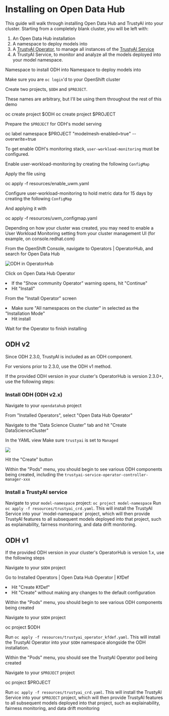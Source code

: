 # Installing on Open Data Hub

This guide will walk through installing Open Data Hub and TrustyAI into your cluster. Starting from a completely
blank cluster, you will be left with:

1) An Open Data Hub installation
2) A namespace to deploy models into
3) A [TrustyAI Operator](TrustyAI-operator.md), to manage all instances of the [TrustyAI Service](TrustyAI-service.md)
4) A TrustyAI Service, to monitor and analyze all the models deployed into your model namespace.

<deflist style="narrow" sorted="desc">
    <def title="$ODH">
        Namespace to install ODH into
    </def>
    <def title="$PROJECT">
        Namespace to deploy models into
    </def>
</deflist>

<procedure title="Cluster setup" id="cluster-setup">
    <step>
        <p>Make sure you are <code>oc login</code>'d to your OpenShift cluster</p>
    </step>
    <step>
        <p>Create two projects, <code>$ODH</code> and <code>$PROJECT</code>.</p>
         <p>These names are arbitrary, but I'll be using them throughout the rest of this demo</p>
         <code-block lang="shell">
            oc create project $ODH
            oc create project $PROJECT
         </code-block>    
   </step>
<step>
<p>Prepare the <code>$PROJECT</code> for ODH's model serving </p>
<code-block lang="shell">
   oc label namespace $PROJECT "modelmesh-enabled=true" --overwrite=true
</code-block>
</step>
</procedure>

To get enable ODH's monitoring stack, <code>user-workload-monitoring</code> must be configured.

<procedure title="Enable User-Workload-Monitoring" id="enable-user-workload-monitoring">
<step>
<p>Enable user-workload-monitoring by creating the following <code>ConfigMap</code></p>
<code-block lang="yaml" src="enable_uwm.yaml"></code-block>
</step>
<step>
<p>Apply the file using</p>
<code-block lang="shell">
oc apply -f resources/enable_uwm.yaml
</code-block>
</step>
<step>
<p>Configure user-workload-monitoring to hold metric data for 15 days by creating the following <code>ConfigMap</code></p>
<code-block lang="yaml" src="uwm_configmap.yaml"></code-block>
</step>
<step>
<p>And applying it with</p>
<code-block lang="shell">
oc apply -f resources/uwm_configmap.yaml
</code-block>
</step>
</procedure>

Depending on how your cluster was created, you may need to enable a User Workload Monitoring setting from
your cluster management UI (for example, on console.redhat.com)

<procedure title="Install ODH Operator" id="install-odh-operator">
<step>
<p>From the OpenShift Console, navigate to <ui-path>Operators | OperatorHub</ui-path>, and search for <ui-path>Open Data Hub</ui-path></p>
<img src="odh_operator_install.png" alt="ODH in OperatorHub" border-effect="line"/>
</step>
<step>
<p>Click on <ui-path>Open Data Hub Operator</ui-path></p>
<list>
<li>If the "Show community Operator" warning opens, hit "Continue"</li>
<li>Hit "Install"</li>
</list>
</step>
<step>
   <p>From the "Install Operator" screen</p>
    <list>
        <li>Make sure "All namespaces on the cluster" in selected as the "Installation Mode"</li>
        <li>Hit install</li>
</list>
</step>
<step>
<p>Wait for the Operator to finish installing</p>
</step>
</procedure>

## ODH v2

<note>
<p>Since ODH 2.3.0, TrustyAI is included as an ODH component.</p>
<p>For versions prior to 2.3.0, use the ODH v1 method.</p>
</note>

If the provided ODH version in your cluster's OperatorHub is version 2.3.0+, use the following steps:

### Install ODH (ODH v2.x)

<procedure title="Install ODH v2" id="install-odh-v2">
<step>
<p>Navigate to your <code>opendatahub</code> project</p>
</step>
<step>
<p>From "Installed Operators", select "Open Data Hub Operator"</p>
</step>
<step>
<p>Navigate to the "Data Science Cluster" tab and hit "Create DataScienceCluster"</p>
</step>
<step>
<p> In the YAML view Make sure <code>trustyai</code> is set to <code>Managed</code></p>
   <img src="odh_V2.png" border-effect="line"/>
</step>
<step>
<p>Hit the "Create" button</p>
</step>
<step>
<p>Within the "Pods" menu, you should begin to see various ODH components being created, including the <code>trustyai-service-operator-controller-manager-xxx</code></p>
</step>
</procedure>

### Install a TrustyAI service

<procedure title="Install a TrustyAI service" id="install-trustyai-service">
<step>Navigate to your <code>model-namespace</code> project: <code>oc project model-namespace</code></step>
<step>Run <code>oc apply -f resources/trustyai_crd.yaml</code>. This will install the TrustyAI Service
   into your `model-namespace` project, which will then provide TrustyAI features to all subsequent models deployed into that project, such as explainability, fairness monitoring, and data drift monitoring.
</step>
</procedure>

## ODH v1

<note>
<p>If the provided ODH version in your cluster's OperatorHub is version 1.x, use the following steps</p>
</note>

<procedure title="Install ODH v1" id="install-odh-v1">
<step>
<p>Navigate to your <code>$ODH</code> project</p>
</step>
<step>
<p>Go to <ui-path>Installed Operators | Open Data Hub Operator | KfDef</ui-path></p>
</step>
<step>
<list>
<li>Hit "Create KfDef"</li>
<li>Hit "Create" without making any changes to the default configuration</li>
</list>
</step>
<step>
<p>Within the "Pods" menu, you should begin to see various ODH components being created</p>
</step>
</procedure>

<procedure title="Install TrustyAI on ODH v1" id="install-trustyai-on-odh-v1">
<step>
<p>Navigate to your <code>$ODH</code> project</p>
<code-block lang="shell">oc project $ODH</code-block>
</step>
<step>
<p>Run <code>oc apply -f resources/trustyai_operator_kfdef.yaml</code>. This will install the TrustyAI Operator
   into your <code>$ODH</code> namespace alongside the ODH installation.</p>
</step>
<step>
<p>Within the "Pods" menu, you should see the TrustyAI Operator pod being created</p></step>
<step>
<p>Navigate to your <code>$PROJECT</code> project</p>
<code-block lang="shell">oc project $PROJECT</code-block>
</step>
<step>
<p>Run <code>oc apply -f resources/trustyai_crd.yaml</code>. This will install the TrustyAI Service
   into your <code>$PROJECT</code> project, which will then provide TrustyAI features to all subsequent models deployed into
   that project, such as explainability, fairness monitoring, and data drift monitoring</p>
</step>
</procedure>